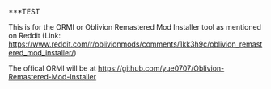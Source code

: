 ***TEST

This is for the ORMI or Oblivion Remastered Mod Installer tool as mentioned on Reddit (Link: https://www.reddit.com/r/oblivionmods/comments/1kk3h9c/oblivion_remastered_mod_installer/)

The offical ORMI will be at https://github.com/yue0707/Oblivion-Remastered-Mod-Installer
